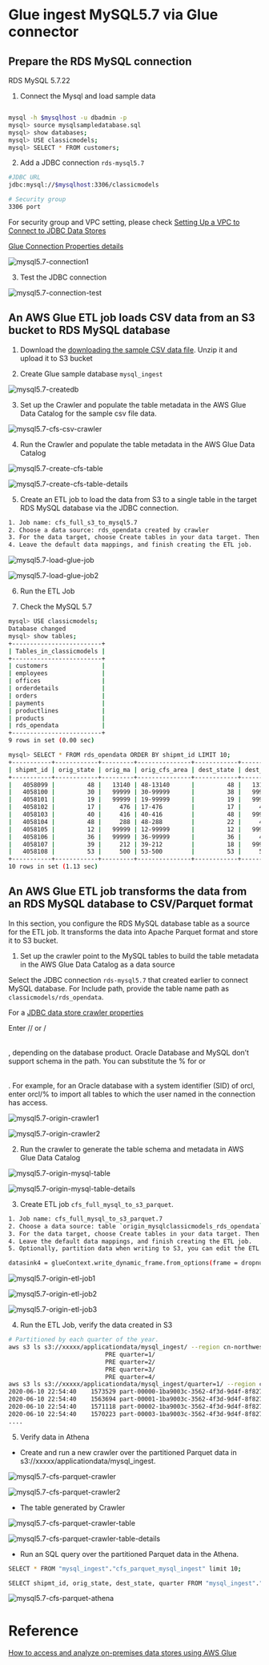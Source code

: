 # Glue ingest MySQL5.7 via Glue connector

## Prepare the RDS MySQL connection
RDS MySQL 5.7.22

1. Connect the Mysql and load sample data
```bash

mysql -h $mysqlhost -u dbadmin -p
mysql> source mysqlsampledatabase.sql
mysql> show databases;
mysql> USE classicmodels;
mysql> SELECT * FROM customers;
```

2. Add a JDBC connection `rds-mysql5.7`
```bash
#JDBC URL
jdbc:mysql://$mysqlhost:3306/classicmodels

# Security group
3306 port
```
For security group and VPC setting, please check [Setting Up a VPC to Connect to JDBC Data Stores](https://docs.aws.amazon.com/glue/latest/dg/setup-vpc-for-glue-access.html)

[Glue Connection Properties details](https://docs.aws.amazon.com/glue/latest/dg/connection-defining.html#connection-properties-jdbc)

![mysql5.7-connection1](media/mysql5.7-connection1.png)

3. Test the JDBC connection

![mysql5.7-connection-test](media/mysql5.7-connection-test.png)

## An AWS Glue ETL job loads CSV data from an S3 bucket to RDS MySQL database
1. Download the [downloading the sample CSV data file](https://www.census.gov/data/datasets/2012/econ/cfs/2012-pums-files.html). Unzip it and upload it to S3 bucket

2. Create Glue sample database `mysql_ingest`

![mysql5.7-createdb](media/mysql5.7-createdb.png)

3. Set up the Crawler and populate the table metadata in the AWS Glue Data Catalog for the sample csv file data. 

![mysql5.7-cfs-csv-crawler](media/mysql5.7-cfs-csv-crawler.png)

4. Run the Crawler and populate the table metadata in the AWS Glue Data Catalog

![mysql5.7-create-cfs-table](media/mysql5.7-create-cfs-table.png)

![mysql5.7-create-cfs-table-details](media/mysql5.7-create-cfs-table-details.png)

5. Create an ETL job to load the data from S3 to a single table in the target RDS MySQL database via the JDBC connection.
```bash
1. Job name: cfs_full_s3_to_mysql5.7
2. Choose a data source: rds_opendata created by crawler
3. For the data target, choose Create tables in your data target. Then choose JDBC connection, choose the JDBC connection  `rds-mysql5.7` that created earlier with database name `classicmodels`.
4. Leave the default data mappings, and finish creating the ETL job.
```

![mysql5.7-load-glue-job](media/mysql5.7-load-glue-job.png)

![mysql5.7-load-glue-job2](media/mysql5.7-load-glue-job2.png)

6. Run the ETL Job

7. Check the MySQL 5.7 
```bash
mysql> USE classicmodels;
Database changed
mysql> show tables;
+-------------------------+
| Tables_in_classicmodels |
+-------------------------+
| customers               |
| employees               |
| offices                 |
| orderdetails            |
| orders                  |
| payments                |
| productlines            |
| products                |
| rds_opendata            |
+-------------------------+
9 rows in set (0.00 sec)

mysql> SELECT * FROM rds_opendata ORDER BY shipmt_id LIMIT 10;
+-----------+------------+---------+---------------+------------+---------+---------------+-------+---------+------+------+--------------+-------------+----------------+--------------------+--------------+-----------+--------------+--------+------------+
| shipmt_id | orig_state | orig_ma | orig_cfs_area | dest_state | dest_ma | dest_cfs_area | naics | quarter | sctg | mode | shipmt_value | shipmt_wght | shipmt_dist_gc | shipmt_dist_routed | temp_cntl_yn | export_yn | export_cntry | hazmat | wgt_factor |
+-----------+------------+---------+---------------+------------+---------+---------------+-------+---------+------+------+--------------+-------------+----------------+--------------------+--------------+-----------+--------------+--------+------------+
|   4058099 |         48 |   13140 | 48-13140      |         48 |   13140 | 48-13140      |  4238 |       3 | 24   |    5 |          114 |          21 |              4 |                  4 | N            | N         | N            | N      |      995.6 |
|   4058100 |         30 |   99999 | 30-99999      |         38 |   99999 | 38-99999      |  4237 |       1 | 24   |    5 |            9 |           2 |            321 |                368 | N            | N         | N            | N      |       5594 |
|   4058101 |         19 |   99999 | 19-99999      |         19 |   99999 | 19-99999      |  4244 |       2 | 03   |    5 |          422 |         484 |              7 |                  9 | Y            | N         | N            | N      |      711.4 |
|   4058102 |         17 |     476 | 17-476        |         17 |     476 | 17-476        |  4247 |       4 | 19   |    5 |          361 |         960 |              8 |                  8 | N            | N         | N            | H      |      616.9 |
|   4058103 |         40 |     416 | 40-416        |         48 |   99999 | 48-99999      |   311 |       2 | 04   |    5 |        46756 |       42478 |            289 |                342 | N            | N         | N            | N      |        857 |
|   4058104 |         48 |     288 | 48-288        |         22 |     406 | 22-406        |   322 |       3 | 28   |    4 |         8422 |        6022 |            278 |                323 | N            | N         | N            | N      |       12.4 |
|   4058105 |         12 |   99999 | 12-99999      |         12 |   99999 | 12-99999      |  4233 |       3 | 12   |    5 |          637 |       44216 |              4 |                  4 | N            | N         | N            | N      |      552.3 |
|   4058106 |         36 |   99999 | 36-99999      |         36 |     408 | 36-408        |  4234 |       4 | 40   |    4 |         4252 |         665 |            184 |                256 | N            | N         | N            | N      |     2254.3 |
|   4058107 |         39 |     212 | 39-212        |         18 |   99999 | 18-99999      |   335 |       1 | 34   |    4 |        15489 |        3351 |            125 |                162 | N            | N         | N            | N      |       29.6 |
|   4058108 |         53 |     500 | 53-500        |         53 |     500 | 53-500        | 45431 |       3 | 25   |    5 |          774 |       10528 |              9 |                 11 | N            | N         | N            | N      |      140.9 |
+-----------+------------+---------+---------------+------------+---------+---------------+-------+---------+------+------+--------------+-------------+----------------+--------------------+--------------+-----------+--------------+--------+------------+
10 rows in set (1.13 sec)
```


## An AWS Glue ETL job transforms the data from an RDS MySQL database to CSV/Parquet format

In this section, you configure the RDS MySQL database table as a source for the ETL job. It transforms the data into Apache Parquet format and store it to S3 bucket.

1. Set up the crawler point to the MySQL tables to build the table metadata in the AWS Glue Data Catalog as a data source

Select the JDBC connection  `rds-mysql5.7` that created earlier to connect MySQL database. For Include path, provide the table name path as `classicmodels/rds_opendata`. 

For a [JDBC data store crawler properties](https://docs.aws.amazon.com/glue/latest/dg/define-crawler.html)

Enter <database>/<schema>/<table> or <database>/<table>, depending on the database product. Oracle Database and MySQL don’t support schema in the path. You can substitute the % for <schema> or <table>. For example, for an Oracle database with a system identifier (SID) of orcl, enter orcl/% to import all tables to which the user named in the connection has access.

![mysql5.7-origin-crawler1](media/mysql5.7-origin-crawler1.png)

![mysql5.7-origin-crawler2](media/mysql5.7-origin-crawler2.png)

2. Run the crawler to generate the table schema and metadata in AWS Glue Data Catalog

![mysql5.7-origin-mysql-table](media/mysql5.7-origin-mysql-table.png)

![mysql5.7-origin-mysql-table-details](media/mysql5.7-origin-mysql-table-details.png)

3. Create ETL job `cfs_full_mysql_to_s3_parquet`. 
```bash
1. Job name: cfs_full_mysql_to_s3_parquet.7
2. Choose a data source: table `origin_mysqlclassicmodels_rds_opendata` created by crawler
3. For the data target, choose Create tables in your data target. Then choose S3, and Format as Parquet
4. Leave the default data mappings, and finish creating the ETL job.
5. Optionally, partition data when writing to S3, you can edit the ETL script and add partitionKeys parameters 

datasink4 = glueContext.write_dynamic_frame.from_options(frame = dropnullfields3, connection_type = "s3", connection_options = {"path": "s3://xxxxx/applicationdata/mysql_ingest","partitionKeys": ["quarter"]}, format = "parquet", transformation_ctx = "datasink4")
```

![mysql5.7-origin-etl-job1](media/mysql5.7-origin-etl-job1.png)

![mysql5.7-origin-etl-job2](media/mysql5.7-origin-etl-job2.png)

![mysql5.7-origin-etl-job3](media/mysql5.7-origin-etl-job3.png)

4. Run the ETL Job, verify the data created in S3
```bash
# Partitioned by each quarter of the year. 
aws s3 ls s3://xxxxx/applicationdata/mysql_ingest/ --region cn-northwest-1
                           PRE quarter=1/
                           PRE quarter=2/
                           PRE quarter=3/
                           PRE quarter=4/
aws s3 ls s3://xxxxx/applicationdata/mysql_ingest/quarter=1/ --region cn-northwest-1
2020-06-10 22:54:40    1573529 part-00000-1ba9003c-3562-4f3d-9d4f-8f82765ea2c4.c000.snappy.parquet
2020-06-10 22:54:40    1563694 part-00001-1ba9003c-3562-4f3d-9d4f-8f82765ea2c4.c000.snappy.parquet
2020-06-10 22:54:40    1571118 part-00002-1ba9003c-3562-4f3d-9d4f-8f82765ea2c4.c000.snappy.parquet
2020-06-10 22:54:40    1570223 part-00003-1ba9003c-3562-4f3d-9d4f-8f82765ea2c4.c000.snappy.parquet
....
```

5. Verify data in Athena
- Create and run a new crawler over the partitioned Parquet data in s3://xxxxx/applicationdata/mysql_ingest. 

![mysql5.7-cfs-parquet-crawler](media/mysql5.7-cfs-parquet-crawler.png)

![mysql5.7-cfs-parquet-crawler2](media/mysql5.7-cfs-parquet-crawler2.png)

- The table generated by Crawler

![mysql5.7-cfs-parquet-crawler-table](media/mysql5.7-cfs-parquet-crawler-table.png)

![mysql5.7-cfs-parquet-crawler-table-details](media/mysql5.7-cfs-parquet-crawler-table-details.png)

- Run an SQL query over the partitioned Parquet data in the Athena.

```bash
SELECT * FROM "mysql_ingest"."cfs_parquet_mysql_ingest" limit 10;

SELECT shipmt_id, orig_state, dest_state, quarter FROM "mysql_ingest"."cfs_parquet_mysql_ingest" WHERE quarter='2' ORDER BY shipmt_id limit 10;
```

![mysql5.7-cfs-parquet-athena](media/mysql5.7-cfs-parquet-athena.png)

# Reference
[How to access and analyze on-premises data stores using AWS Glue](https://aws.amazon.com/blogs/big-data/how-to-access-and-analyze-on-premises-data-stores-using-aws-glue/)


